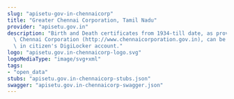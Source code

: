 ```yaml
---
slug: "apisetu-gov-in-chennaicorp"
title: "Greater Chennai Corporation, Tamil Nadu"
provider: "apisetu.gov.in"
description: "Birth and Death certificates from 1934-till date, as provided by Greater\
  \ Chennai Corporation (http://www.chennaicorporation.gov.in), can be downloaded\
  \ in citizen's DigiLocker account."
logo: "apisetu.gov.in-chennaicorp-logo.svg"
logoMediaType: "image/svg+xml"
tags:
- "open_data"
stubs: "apisetu.gov.in-chennaicorp-stubs.json"
swagger: "apisetu.gov.in-chennaicorp-swagger.json"
---
```

